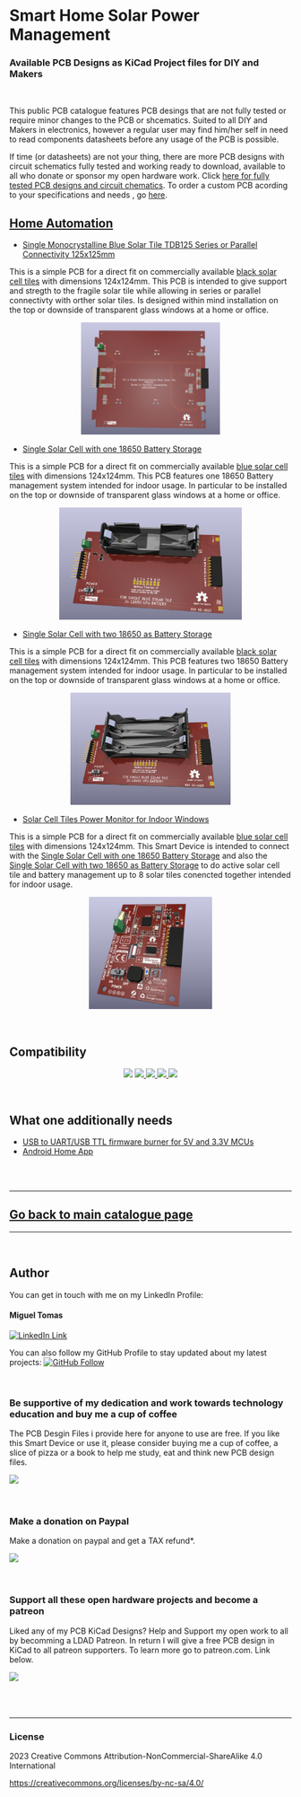 
# Smart Home Solar Power Management


### Available PCB Designs as KiCad Project files for DIY and Makers

[<img src="https://github.com/aeonSolutions/PCB-Prototyping-Catalogue/blob/main/tindie_amazing_small.jpg" alt="" height="60">](https://www.tindie.com/stores/aeonlabs/)


This public PCB catalogue features PCB desings that are not fully tested or require minor changes to the PCB or shcematics. Suited to all DIY and Makers in electronics, however a regular user may find him/her self in need to read components datasheets before any usage of the PCB is possible.

If time (or datasheets) are not your thing, there are more PCB designs with circuit schematics fully tested and working ready to download, available to all who donate or sponsor my open hardware work. Click [here for fully tested PCB designs and circuit chematics](https://github.com/aeonSolutions/PCB-Prototyping-Catalogue/tree/main/Fully-Tested-Working-PCB-Catalogue). To order a custom PCB acording to your specifications and needs , go [here](https://github.com/aeonSolutions/PCB-Prototyping-Catalogue/tree/main/custom_PCB).


## [Home Automation](https://github.com/aeonSolutions/PCB-Prototyping-Catalogue/blob/main/Home-Automation/README.md)
- [Single Monocrystalline Blue Solar Tile TDB125 Series or Parallel Connectivity 125x125mm](https://github.com/aeonSolutions/AeonLabs-FOR-A-SINGLE-Monocrystalline-Blue-Solar-Tile-TDB125-Series-or-Parallel-Connectivity-125x125)

This is a simple PCB for a direct fit on commercially available [black solar cell tiles](https://s.click.aliexpress.com/e/_DCSwB9L) with dimensions 124x124mm. This PCB is intended to give support and stregth to the fragile solar tile while allowing in series or parallel connectivty with orther solar tiles. Is designed within mind installation on the top or downside of transparent glass windows at a home or office. 

<p align="center">
<img src="https://github.com/aeonSolutions/AeonLabs-FOR-A-SINGLE-Monocrystalline-Blue-Solar-Tile-TDB125-Series-or-Parallel-Connectivity-125x125/blob/main/Designs/pcb_front.png" height="200">
</p>


- [Single Solar Cell with one 18650 Battery Storage](https://github.com/aeonSolutions/AeonLabs-HomeAutomation-Power-Managment-Single-SolarCELL-18650-battery-storage/blob/main/README.md)

This is a simple PCB for a direct fit on commercially available [blue solar cell tiles](https://s.click.aliexpress.com/e/_DmBVj69)  with dimensions 124x124mm. This PCB features one 18650 Battery management system intended for indoor usage. In particular to be installed on the top or downside of transparent glass windows at a home or office.

<p align="center">
<img src="https://github.com/aeonSolutions/AeonLabs-HomeAutomation-Power-Managment-Single-SolarCELL-18650-battery-storage/blob/main/Designs/pcb_front.png" height="200">
</p>

- [Single Solar Cell with two 18650 as Battery Storage](https://github.com/aeonSolutions/AeonLabs-HomeAutomation-Power-Managment-Single-SolarCELL-2X-18650-battery-storage/blob/main/README.md)

This is a simple PCB for a direct fit on commercially available  [black solar cell tiles](https://s.click.aliexpress.com/e/_DCSwB9L)  with dimensions 124x124mm. This PCB features two 18650 Battery management system intended for indoor usage. In particular to be installed on the top or downside of transparent glass windows at a home or office.

<p align="center">
<img src="https://github.com/aeonSolutions/AeonLabs-HomeAutomation-Power-Managment-Single-SolarCELL-2X-18650-battery-storage/blob/main/Designs/pcb_front.png" height="200">
</p>

- [Solar Cell Tiles Power Monitor for Indoor Windows](https://github.com/aeonSolutions/AeonLabs-HomeAutomation-Power-Managment-Solar-Cell-offgrid-Power-Monitor-for-Indoor-Window-Tiles/blob/main/README.md)

This is a simple PCB for a direct fit on commercially available [blue solar cell tiles](https://s.click.aliexpress.com/e/_DCnJW0V)  with dimensions 124x124mm. This Smart Device is intended to connect with the [Single Solar Cell with one 18650 Battery Storage](https://github.com/aeonSolutions/AeonLabs-HomeAutomation-Power-Managment-Single-SolarCELL-18650-battery-storage/blob/main/README.md) and also the [Single Solar Cell with two 18650 as Battery Storage](https://github.com/aeonSolutions/AeonLabs-HomeAutomation-Power-Managment-Single-SolarCELL-2X-18650-battery-storage/blob/main/README.md) to do active solar cell tile and battery management up to 8 solar tiles conencted together intended for indoor usage.

<p align="center">
<img src="https://github.com/aeonSolutions/AeonLabs-HomeAutomation-Power-Managment-Solar-Cell-offgrid-Power-Monitor-for-Indoor-Window-Tiles/blob/main/Designs/pcb_front.png" height="200">
</p>

<br>

## Compatibility

<p align="center">
 <a href"https://www.apple.com/shop/accessories/all/homekit">
<img src="https://github.com/aeonSolutions/PCB-Prototyping-Catalogue/blob/main/works_with_apple_home.png" height="50">
 </a>
<a href="https://home.google.com"> 
 <img src="https://github.com/aeonSolutions/PCB-Prototyping-Catalogue/blob/main/works_with_google_home.png" height="50">
 </a>
<a href="https://www.home-assistant.io">  
 <img src="https://github.com/aeonSolutions/PCB-Prototyping-Catalogue/blob/main/works_with_home_assistanr.png" height="50">
 </a>
<a href="https://csa-iot.org/all-solutions/matter/">  
 <img src="https://github.com/aeonSolutions/PCB-Prototyping-Catalogue/blob/main/works_with_matter.png" height="50">
 </a>
<a href="https://csa-iot.org/all-solutions/matter/">  
 <img src="https://github.com/aeonSolutions/PCB-Prototyping-Catalogue/blob/main/works_with_zigbee.jpg" height="50">
 </a>
</p>

<br>

## What one additionally needs
- [USB to UART/USB TTL firmware burner for 5V and 3.3V MCUs ](https://github.com/aeonSolutions/PCB-Prototyping-Catalogue/blob/main/DIY-Maker/README.md) 
- [Android Home App](https://github.com/aeonSolutions/AeonLabs-Home-Automation-Android-HomeApp)

<br />
<br />

________________________________________________________________________________________________________________

## [Go back to main catalogue page](https://github.com/aeonSolutions/PCB-Prototyping-Catalogue)

________________________________________________________________________________________________________________

<br>

## Author

You can get in touch with me on my LinkedIn Profile:

#### Miguel Tomas

[![LinkedIn Link](https://img.shields.io/badge/Connect-Miguel--Tomas-blue.svg?logo=linkedin&longCache=true&style=social&label=Connect)](https://www.linkedin.com/in/migueltomas/)

You can also follow my GitHub Profile to stay updated about my latest projects: [![GitHub Follow](https://img.shields.io/badge/Connect-Miguel--Tomas-blue.svg?logo=Github&longCache=true&style=social&label=Follow)](https://github.com/aeonSolutions)

<br>

### Be supportive of my dedication and work towards technology education and buy me a cup of coffee
The PCB Desgin Files i provide here for anyone to use are free. If you like this Smart Device or use it, please consider buying me a cup of coffee, a slice of pizza or a book to help me study, eat and think new PCB design files.

[<img src="https://cdn.buymeacoffee.com/buttons/v2/default-yellow.png" data-canonical-src="https://cdn.buymeacoffee.com/buttons/v2/default-yellow.png" height="50" />](https://www.buymeacoffee.com/migueltomas)

<br />

### Make a donation on Paypal
Make a donation on paypal and get a TAX refund*.

[![](https://github.com/aeonSolutions/PCB-Prototyping-Catalogue/blob/main/paypal_small.png)](http://paypal.me/mtpsilva)

<br>

### Support all these open hardware projects and become a patreon  
Liked any of my PCB KiCad Designs? Help and Support my open work to all by becomming a LDAD Patreon.
In return I will give a free PCB design in KiCad to all patreon supporters. To learn more go to patreon.com. Link below.

[![](https://github.com/aeonSolutions/PCB-Prototyping-Catalogue/blob/main/patreon_small.png)](https://www.patreon.com/ldad)

<br />
<br />

______________________________________________________________________________________________________________________________
### License
2023 Creative Commons Attribution-NonCommercial-ShareAlike 4.0 International

https://creativecommons.org/licenses/by-nc-sa/4.0/
